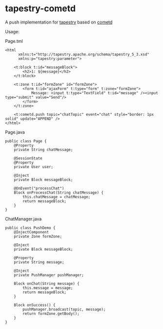 tapestry-cometd
===============

A push implementation for [tapestry](http://tapestry.apache.org/) based on [cometd](http://cometd.org/)

Usage:

Page.tml

    <html 
          xmlns:t="http://tapestry.apache.org/schema/tapestry_5_3.xsd"
          xmlns:p="tapestry:parameter">
    
    	<t:block t:id="messageBlock">
    		<h2>1: ${message}</h2>
    	</t:block>
    
    	<t:zone t:id="formZone" id="formZone">
    		<form t:id="ajaxForm" t:type="form" t:zone="formZone">
    			Message: <input t:type="TextField" t:id="message" /><input type="submit" value="Send"/>
    		</form>
    	</t:zone>
    
    	<t:cometd.push topic="chatTopic" event="chat" style="border: 1px solid" update="APPEND" />
    </html>

Page.java

    public class Page {
        @Property
        private String chatMessage;
        
        @SessionState
        @Property
        private User user;
        
        @Inject
        private Block messageBlock;
        
        @OnEvent("processChat")
        Block onProcessChat(String chatMessage) {
            this.chatMessage = chatMessage;
            return messageBlock;
        }
    }
    
ChatManager.java

    public class PushDemo {
        @InjectComponent
    	private Zone formZone;
    	
    	@Inject
    	private Block messageBlock;
    
    	@Property
    	private String message;
    	
    	@Inject
    	private PushManager pushManager;
    	
    	Block onChat(String message) {
    		this.message = message;
    		return messageBlock;
    	}
    
    	Block onSuccess() {
    		pushManager.broadcast(topic, message);
    		return formZone.getBody();
    	}
    }
